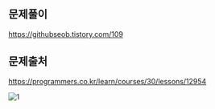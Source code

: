 ## 문제풀이
https://githubseob.tistory.com/109
## 문제출처
https://programmers.co.kr/learn/courses/30/lessons/12954

![1](https://user-images.githubusercontent.com/83795383/133081268-5d359dde-f8d0-4716-9b75-0a714644a6b9.jpg)
